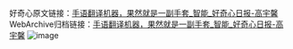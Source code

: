 好奇心原文链接：[手语翻译机器，果然就是一副手套_智能_好奇心日报-高宇馨](https://www.qdaily.com/articles/7439.html)
WebArchive归档链接：[手语翻译机器，果然就是一副手套_智能_好奇心日报-高宇馨](http://web.archive.org/web/20160502221207/http://www.qdaily.com/articles/7439.html)
![image](http://ww3.sinaimg.cn/large/007d5XDply1g3wji3u3v7j30u03jn1kx)